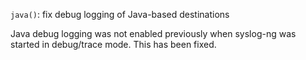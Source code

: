 `java()`: fix debug logging of Java-based destinations

Java debug logging was not enabled previously when syslog-ng was started in debug/trace mode. This has been fixed.
